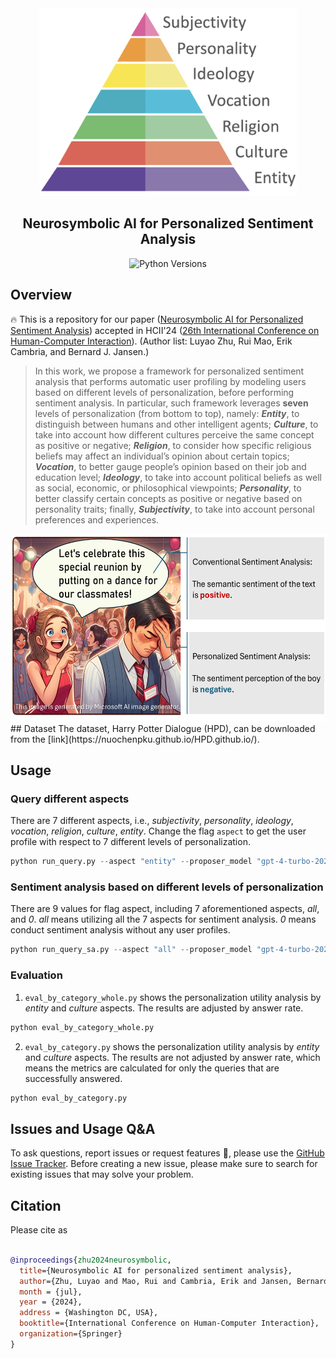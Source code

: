
<div align="center"><img src="https://github.com/Cyn7hia/Neurosymbolic_AI-PSA/blob/main/paper/pyramid.png" height="300px"/></div>
<h2 align="center">Neurosymbolic AI for Personalized Sentiment Analysis</h2>

<div align="center">
    <a>
        <img alt="Python Versions" src="https://img.shields.io/badge/python-%3E%3D3.8-blue">
    </a>
</div>

## Overview
🔥 This is a repository for our paper ([Neurosymbolic AI for Personalized Sentiment Analysis](https://www.sentic.net/personalized-sentiment-analysis.pdf)) accepted in HCII'24 ([26th International Conference on
Human-Computer Interaction](https://2024.hci.international/AI-HCI-program.html)). (Author list: Luyao Zhu, Rui Mao, Erik Cambria, and Bernard J. Jansen.)
>In this work, we propose a framework for personalized sentiment analysis that performs automatic user profiling by modeling users based on different levels of personalization, before performing sentiment analysis.
>In particular, such framework leverages **seven** levels of personalization (from bottom to top), namely: 
>***Entity***, to distinguish between humans and other intelligent agents;
>***Culture***, to take into account how different cultures perceive the same concept as positive or negative;
>***Religion***, to consider how specific religious beliefs may affect an individual’s opinion about certain topics;
>***Vocation***, to better gauge people’s opinion based on their job and education level;
>***Ideology***, to take into account political beliefs as well as social, economic, or philosophical viewpoints;
>***Personality***, to better classify certain concepts as positive or negative based on personality traits;
>finally, ***Subjectivity***, to take into account personal preferences and experiences.
<div align="center"><img src="https://github.com/Cyn7hia/Neurosymbolic_AI-PSA/blob/main/paper/personalized_sa.pdf" height="300px"/></div>
## Dataset
The dataset, Harry Potter Dialogue (HPD), can be downloaded from the [link](https://nuochenpku.github.io/HPD.github.io/).

## Usage

### Query different aspects
There are 7 different aspects, i.e., *subjectivity*, *personality*, *ideology*, *vocation*, *religion*,  *culture*, *entity*. Change the flag `aspect` to get the user profile with respect to 7 different levels of personalization.
```python
python run_query.py --aspect "entity" --proposer_model "gpt-4-turbo-2024-04-09"
```
### Sentiment analysis based on different levels of personalization
There are 9 values for flag aspect, including 7 aforementioned aspects, *all*, and *0*.
*all* means utilizing all the 7 aspects for sentiment analysis.
*0* means conduct sentiment analysis without any user profiles.
```python
python run_query_sa.py --aspect "all" --proposer_model "gpt-4-turbo-2024-04-09"
```

### Evaluation
1. `eval_by_category_whole.py` shows the personalization utility analysis by *entity* and *culture* aspects.
The results are adjusted by answer rate.
```python
python eval_by_category_whole.py
```

2. `eval_by_category.py` shows the personalization utility analysis by *entity* and *culture* aspects.
The results are not adjusted by answer rate, which means the metrics are calculated for only the queries that are successfully answered.
```python
python eval_by_category.py
```
## Issues and Usage Q&A
To ask questions, report issues or request features 🤔, please use the [GitHub Issue Tracker](https://github.com/Cyn7hia/Neurosymbolic_AI-PSA/issues). Before creating a new issue, please make sure to search for existing issues that may solve your problem.

## Citation
Please cite as
```bibtex

@inproceedings{zhu2024neurosymbolic,
  title={Neurosymbolic AI for personalized sentiment analysis},
  author={Zhu, Luyao and Mao, Rui and Cambria, Erik and Jansen, Bernard J},
  month = {jul},
  year = {2024},
  address = {Washington DC, USA},
  booktitle={International Conference on Human-Computer Interaction},
  organization={Springer}
}
